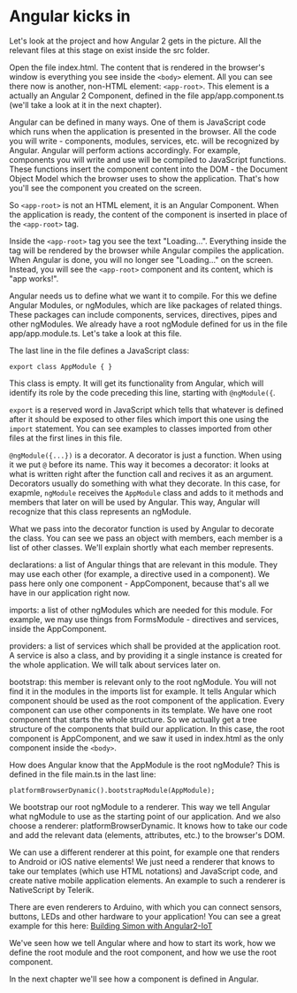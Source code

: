 # Angular kicks in

Let's look at the project and how Angular 2 gets in the picture. All the relevant files at this stage on exist inside the src folder.

Open the file index.html. The content that is rendered in the browser's window is everything you see inside the ```<body>``` element. All you can see there now is another, non-HTML element: ```<app-root>```. This element is a actually an Angular 2 Component, defined in the file app/app.component.ts (we'll take a look at it in the next chapter).

Angular can be defined in many ways. One of them is JavaScript code which runs when the application is presented in the browser. All the code you will write - components, modules, services, etc. will be recognized by Angular. Angular will perform actions accordingly. For example, components you will write and use will be compiled to JavaScript functions. These functions insert the component content into the DOM - the Document Object Model which the browser uses to show the application. That's how you'll see the component you created on the screen.

So ```<app-root>``` is not an HTML element, it is an Angular Component. When the application is ready, the content of the component is inserted in place of the ```<app-root>``` tag. 

Inside the ```<app-root>``` tag you see the text "Loading...". Everything inside the tag will be rendered by the browser while Angular compiles the application. When Angular is done, you will no longer see "Loading..." on the screen. Instead, you will see the ```<app-root>``` component and its content, which is "app works!".

Angular needs us to define what we want it to compile. For this we define Angular Modules, or ngModules, which are like packages of related things. These packages can include components, services, directives, pipes and other ngModules. We already have a root ngModule defined for us in the file app/app.module.ts. Let's take a look at this file.

The last line in the file defines a JavaScript class:
```
export class AppModule { }
```
This class is empty. It will get its functionality from Angular, which will identify its role by the code preceding this line, starting with ```@ngModule({```. 

```export``` is a reserved word in JavaScript which tells that whatever is defined after it should be exposed to other files which import this one using the ```import``` statement. You can see examples to classes imported from other files at the first lines in this file. 

```@ngModule({...})``` is a decorator. A decorator is just a function. When using it we put ```@``` before its name. This way it becomes a decorator: it looks at what is written right after the function call and recives it as an argument. Decorators usually do something with what they decorate. In this case, for exapmle, ```ngModule``` receives the ```AppModule``` class and adds to it methods and members that later on will be used by Angular. This way, Angular will recognize that this class represents an ngModule.

What we pass into the decorator function is used by Angular to decorate the class. You can see we pass an object with members, each member is a list of other classes. We'll explain shortly what each member represents.

declarations: a list of Angular things that are relevant in this module. They may use each other (for example, a directive used in a component). We pass here only one component - AppComponent, because that's all we have in our application right now.

imports: a list of other ngModules which are needed for this module. For example, we may use things from FormsModule - directives and services, inside the AppComponent.

providers: a list of services which shall be provided at the application root. A service is also a class, and by providing it a single instance is created for the whole application. We will talk about services later on.

bootstrap: this member is relevant only to the root ngModule. You will not find it in the modules in the imports list for example. It tells Angular which component should be used as the root component of the application. Every component can use other components in its template. We have one root component that starts the whole structure. So we actually get a tree structure of the components that build our application. In this case, the root component is AppComponent, and we saw it used in index.html as the only component inside the ```<body>```.

How does Angular know that the AppModule is the root ngModule? This is defined in the file main.ts in the last line: 
```
platformBrowserDynamic().bootstrapModule(AppModule);
```

We bootstrap our root ngModule to a renderer. This way we tell Angular what ngModule to use as the starting point of our application. And we also choose a renderer: platformBrowserDynamic. It knows how to take our code and add the relevant data (elements, attributes, etc.) to the browser's DOM.

We can use a different renderer at this point, for example one that renders to Android or iOS native elements! We just need a renderer that knows to take our templates (which use HTML notations) and JavaScript code, and create native mobile application elements. An example to such a renderer is NativeScript by Telerik. 

There are even renderers to Arduino, with which you can connect sensors, buttons, LEDs and other hardware to your application! You can see a great example for this here: [Building Simon with Angular2-IoT](https://medium.com/@urish/building-simon-with-angular2-iot-fceb78bb18e5#.430qu216w) 

We've seen how we tell Angular where and how to start its work, how we define the root module and the root component, and how we use the root component. 

In the next chapter we'll see how a component is defined in Angular.

